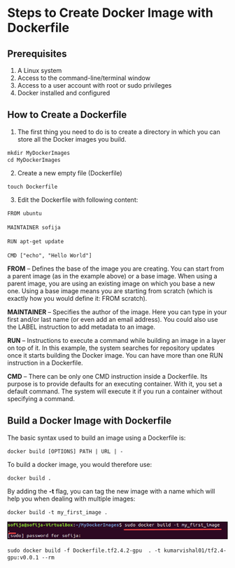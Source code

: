 # Steps to Create Docker Image with Dockerfile

## Prerequisites

1. A Linux system
2. Access to the command-line/terminal window
3. Access to a user account with root or sudo privileges
4. Docker installed and configured

## How to Create a Dockerfile

1. The first thing you need to do is to create a directory in which you can store all the Docker images you build.

```shell
mkdir MyDockerImages
cd MyDockerImages
```

2. Create a new empty file (Dockerfile)

```shell
touch Dockerfile
```

3. Edit the Dockerfile with following content:

```shell
FROM ubuntu

MAINTAINER sofija

RUN apt-get update

CMD ["echo", "Hello World"]
```

**FROM** – Defines the base of the image you are creating. You can start from a parent image (as in the example above) or a base image. When using a parent image, you are using an existing image on which you base a new one. Using a base image means you are starting from scratch (which is exactly how you would define it: FROM scratch).

**MAINTAINER** – Specifies the author of the image. Here you can type in your first and/or last name (or even add an email address). You could also use the LABEL instruction to add metadata to an image.

**RUN** – Instructions to execute a command while building an image in a layer on top of it. In this example, the system searches for repository updates once it starts building the Docker image. You can have more than one RUN instruction in a Dockerfile.

**CMD** – There can be only one CMD instruction inside a Dockerfile. Its purpose is to provide defaults for an executing container. With it, you set a default command. The system will execute it if you run a container without specifying a command.

## Build a Docker Image with Dockerfile

The basic syntax used to build an image using a Dockerfile is:

```shell
docker build [OPTIONS] PATH | URL | -
```

To build a docker image, you would therefore use:

```shell
docker build .
```

By adding the **-t** flag, you can tag the new image with a name which will help you when dealing with multiple images:

```shell
docker build -t my_first_image .
```

![docker](images/docker-image-from-dockerfile.png)

```shell
sudo docker build -f Dockerfile.tf2.4.2-gpu  . -t kumarvishal01/tf2.4-gpu:v0.0.1 --rm
```
